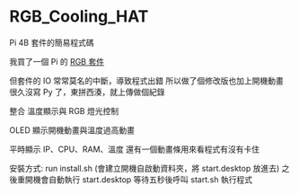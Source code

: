 # RGB_Cooling_HAT
Pi 4B 套件的簡易程式碼

我買了一個 Pi 的 [RGB 套件](https://github.com/YahboomTechnology/Raspberry-Pi-RGB-Cooling-HAT)

但套件的 IO 常常莫名的中斷，導致程式出錯
所以做了個修改版也加上開機動畫
很久沒寫 Py 了，東拼西湊，就上傳做個紀錄

整合 溫度顯示與 RGB 燈光控制

OLED 顯示開機動畫與溫度過高動畫

平時顯示 IP、CPU、RAM、溫度
還有一個動畫條用來看程式有沒有卡住

安裝方式:
run install.sh (會建立開機自啟動資料夾，將 start.desktop 放進去)
之後重開機會自動執行 start.desktop
等待五秒後呼叫 start.sh 執行程式
